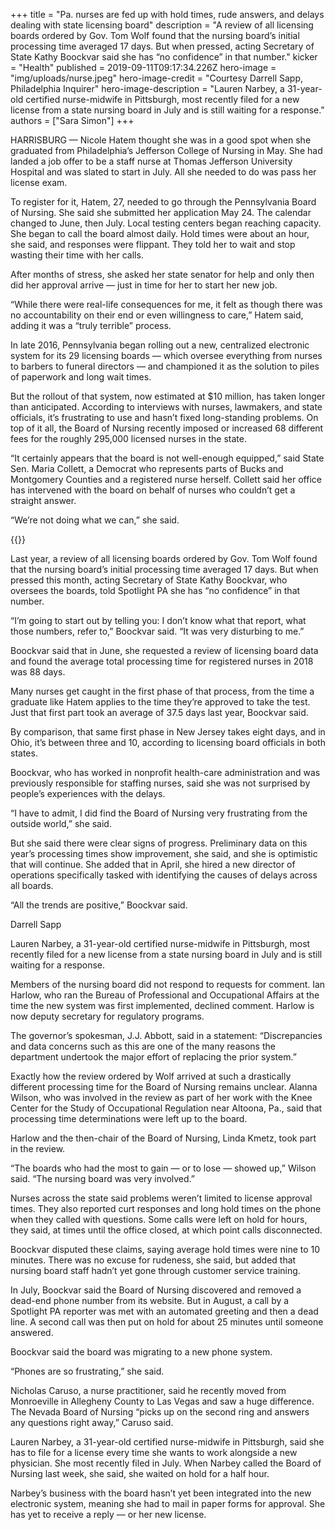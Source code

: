 +++
title = "Pa. nurses are fed up with hold times, rude answers, and delays dealing with state licensing board"
description = "A review of all licensing boards ordered by Gov. Tom Wolf found that the nursing board’s initial processing time averaged 17 days. But when pressed, acting Secretary of State Kathy Boockvar said she has “no confidence” in that number."
kicker = "Health"
published = 2019-09-11T09:17:34.226Z
hero-image = "img/uploads/nurse.jpeg"
hero-image-credit = "Courtesy Darrell Sapp, Philadelphia Inquirer"
hero-image-description = "Lauren Narbey, a 31-year-old certified nurse-midwife in Pittsburgh, most recently filed for a new license from a state nursing board in July and is still waiting for a response."
authors = ["Sara Simon"]
+++

HARRISBURG — Nicole Hatem thought she was in a good spot when she graduated from Philadelphia’s Jefferson College of Nursing in May. She had landed a job offer to be a staff nurse at Thomas Jefferson University Hospital and was slated to start in July. All she needed to do was pass her license exam.

To register for it, Hatem, 27, needed to go through the Pennsylvania Board of Nursing. She said she submitted her application May 24. The calendar changed to June, then July. Local testing centers began reaching capacity. She began to call the board almost daily. Hold times were about an hour, she said, and responses were flippant. They told her to wait and stop wasting their time with her calls.

After months of stress, she asked her state senator for help and only then did her approval arrive — just in time for her to start her new job.

“While there were real-life consequences for me, it felt as though there was no accountability on their end or even willingness to care,” Hatem said, adding it was a “truly terrible” process.

In late 2016, Pennsylvania began rolling out a new, centralized electronic system for its 29 licensing boards — which oversee everything from nurses to barbers to funeral directors — and championed it as the solution to piles of paperwork and long wait times.

But the rollout of that system, now estimated at $10 million, has taken longer than anticipated. According to interviews with nurses, lawmakers, and state officials, it’s frustrating to use and hasn’t fixed long-standing problems. On top of it all, the Board of Nursing recently imposed or increased 68 different fees for the roughly 295,000 licensed nurses in the state.

“It certainly appears that the board is not well-enough equipped,” said State Sen. Maria Collett, a Democrat who represents parts of Bucks and Montgomery Counties and a registered nurse herself. Collett said her office has intervened with the board on behalf of nurses who couldn’t get a straight answer.

“We’re not doing what we can,” she said.

{{<promo>}}

Last year, a review of all licensing boards ordered by Gov. Tom Wolf found that the nursing board’s initial processing time averaged 17 days. But when pressed this month, acting Secretary of State Kathy Boockvar, who oversees the boards, told Spotlight PA she has “no confidence” in that number.

“I’m going to start out by telling you: I don’t know what that report, what those numbers, refer to,” Boockvar said. “It was very disturbing to me.”

Boockvar said that in June, she requested a review of licensing board data and found the average total processing time for registered nurses in 2018 was 88 days.

Many nurses get caught in the first phase of that process, from the time a graduate like Hatem applies to the time they’re approved to take the test. Just that first part took an average of 37.5 days last year, Boockvar said.

By comparison, that same first phase in New Jersey takes eight days, and in Ohio, it’s between three and 10, according to licensing board officials in both states.

Boockvar, who has worked in nonprofit health-care administration and was previously responsible for staffing nurses, said she was not surprised by people’s experiences with the delays.

“I have to admit, I did find the Board of Nursing very frustrating from the outside world,” she said.

But she said there were clear signs of progress. Preliminary data on this year’s processing times show improvement, she said, and she is optimistic that will continue. She added that in April, she hired a new director of operations specifically tasked with identifying the causes of delays across all boards.

“All the trends are positive,” Boockvar said.

Darrell Sapp

Lauren Narbey, a 31-year-old certified nurse-midwife in Pittsburgh, most recently filed for a new license from a state nursing board in July and is still waiting for a response.

Members of the nursing board did not respond to requests for comment. Ian Harlow, who ran the Bureau of Professional and Occupational Affairs at the time the new system was first implemented, declined comment. Harlow is now deputy secretary for regulatory programs.

The governor’s spokesman, J.J. Abbott, said in a statement: “Discrepancies and data concerns such as this are one of the many reasons the department undertook the major effort of replacing the prior system.”

Exactly how the review ordered by Wolf arrived at such a drastically different processing time for the Board of Nursing remains unclear. Alanna Wilson, who was involved in the review as part of her work with the Knee Center for the Study of Occupational Regulation near Altoona, Pa., said that processing time determinations were left up to the board.

Harlow and the then-chair of the Board of Nursing, Linda Kmetz, took part in the review.

“The boards who had the most to gain — or to lose — showed up,” Wilson said. “The nursing board was very involved.”

Nurses across the state said problems weren’t limited to license approval times. They also reported curt responses and long hold times on the phone when they called with questions. Some calls were left on hold for hours, they said, at times until the office closed, at which point calls disconnected.

Boockvar disputed these claims, saying average hold times were nine to 10 minutes. There was no excuse for rudeness, she said, but added that nursing board staff hadn’t yet gone through customer service training.

In July, Boockvar said the Board of Nursing discovered and removed a dead-end phone number from its website. But in August, a call by a Spotlight PA reporter was met with an automated greeting and then a dead line. A second call was then put on hold for about 25 minutes until someone answered.

Boockvar said the board was migrating to a new phone system.

“Phones are so frustrating,” she said.

Nicholas Caruso, a nurse practitioner, said he recently moved from Monroeville in Allegheny County to Las Vegas and saw a huge difference. The Nevada Board of Nursing “picks up on the second ring and answers any questions right away,” Caruso said.

Lauren Narbey, a 31-year-old certified nurse-midwife in Pittsburgh, said she has to file for a license every time she wants to work alongside a new physician. She most recently filed in July. When Narbey called the Board of Nursing last week, she said, she waited on hold for a half hour.

Narbey’s business with the board hasn’t yet been integrated into the new electronic system, meaning she had to mail in paper forms for approval. She has yet to receive a reply — or her new license.


